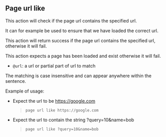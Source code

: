 ## Page url like

This action will check if the page url contains the specified url.

It can for example be used to ensure that we have loaded the correct url.

This action will return success if the page url contains the specified url, otherwise it will fail.

This action expects a page has been loaded and exist otherwise it will fail.

- `@url`: a url or partial part of url to match

The matching is case insensitive and can appear anywhere within the sentence.

Example of usage:

- Expect the url to be https://google.com

    > `page url like https://google.com`

- Expect the url to contain the string ?query=10&name=bob

    > `page url like ?query=10&name=bob`